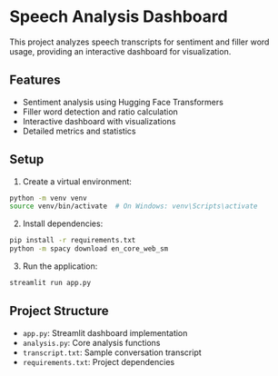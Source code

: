 # Speech Analysis Dashboard

This project analyzes speech transcripts for sentiment and filler word usage, providing an interactive dashboard for visualization.

## Features

- Sentiment analysis using Hugging Face Transformers
- Filler word detection and ratio calculation
- Interactive dashboard with visualizations
- Detailed metrics and statistics

## Setup

1. Create a virtual environment:
```bash
python -m venv venv
source venv/bin/activate  # On Windows: venv\Scripts\activate
```

2. Install dependencies:
```bash
pip install -r requirements.txt
python -m spacy download en_core_web_sm
```

3. Run the application:
```bash
streamlit run app.py
```

## Project Structure

- `app.py`: Streamlit dashboard implementation
- `analysis.py`: Core analysis functions
- `transcript.txt`: Sample conversation transcript
- `requirements.txt`: Project dependencies
